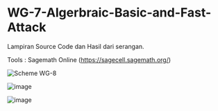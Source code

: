 # WG-7-Algerbraic-Basic-and-Fast-Attack
Lampiran Source Code dan Hasil dari serangan.

Tools :
Sagemath Online (https://sagecell.sagemath.org/)

![Scheme WG-8](https://github.com/user-attachments/assets/e78f8346-de44-412c-88dc-86862ccf5a56)

![image](https://github.com/user-attachments/assets/86624051-2a17-4b9e-9718-0d7ba173c5b0)

![image](https://github.com/user-attachments/assets/0a74bf4b-6719-4947-a218-0bd0d53ed1b3)

